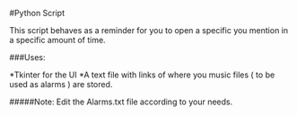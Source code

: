 #Python Script

This script behaves as a reminder for you to open a specific you mention in a specific amount of time.

###Uses:

*Tkinter for the UI
*A text file with links of where you music files ( to be used as alarms ) are stored.

#####Note: Edit the Alarms.txt file according to your needs. 
